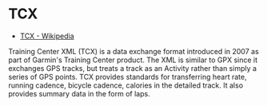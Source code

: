 # TCX 

- [TCX - Wikipedia](https://en.wikipedia.org/wiki/Training_Center_XML)

Training Center XML (TCX) is a data exchange format introduced in 2007 as part
of Garmin's Training Center product. The XML is similar to GPX since it
exchanges GPS tracks, but treats a track as an Activity rather than simply a
series of GPS points. TCX provides standards for transferring heart rate,
running cadence, bicycle cadence, calories in the detailed track. It also
provides summary data in the form of laps.

